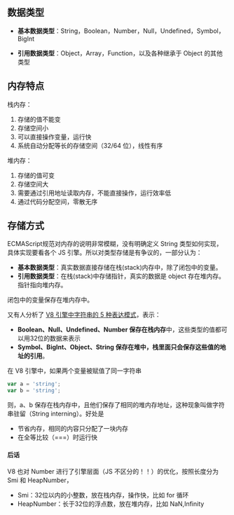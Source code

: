 ## 数据类型

- **基本数据类型**：String，Boolean，Number，Null，Undefined，Symbol，BigInt

- **引用数据类型**：Object，Array，Function，以及各种继承于 Object 的其他类型

## 内存特点

栈内存：

1. 存储的值不能变
2. 存储空间小
3. 可以直接操作变量，运行快
4. 系统自动分配等长的存储空间（32/64 位），线性有序

堆内存：

1. 存储的值可变
2. 存储空间大
3. 需要通过引用地址读取内存，不能直接操作，运行效率低
4. 通过代码分配空间，零散无序

## 存储方式
ECMAScript规范对内存的说明非常模糊，没有明确定义 String 类型如何实现，具体实现要看各个 JS 引擎。所以对类型存储是有争议的，一部分认为：
- **基本数据类型**：真实数据直接存储在栈(stack)内存中，除了闭包中的变量。
- **引用数据类型**：在栈(stack)中存储指针，真实的数据是 object 存在堆内存。指针指向堆内存。

闭包中的变量保存在堆内存中。

又有人分析了 [V8 引擎中字符串的 5 种表达模式](https://segmentfault.com/a/1190000023258026)，表示：
- **Boolean、Null、Undefined、Number 保存在栈内存**中，这些类型的值都可以用32位的数据来表示
- **Symbol、BigInt、Object、String 保存在堆中，栈里面只会保存这些值的地址的引用**。

在 V8 引擎中，如果两个变量被赋值了同一字符串

```js
var a = 'string';
var b = 'string';
```
则，a、b 保存在栈内存中，且他们保存了相同的堆内存地址，这种现象叫做字符串驻留（String interning）。好处是
- 节省内存，相同的内容只分配了一块内存
- 在全等比较（===）时运行快

#### 后话

V8 也对 Number 进行了引擎层面（JS 不区分的！！）的优化，按照长度分为 Smi 和 HeapNumber，

- Smi：32位以内的小整数，放在栈内存，操作快，比如 for 循环
- HeapNumber：长于32位的浮点数，放在堆内存，比如 NaN,Infinity
